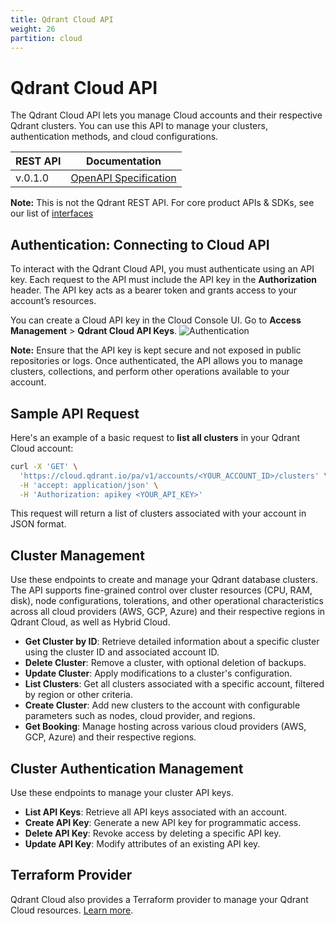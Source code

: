 ```yaml
---
title: Qdrant Cloud API
weight: 26
partition: cloud 
---
```

# Qdrant Cloud API 

The Qdrant Cloud API lets you manage Cloud accounts and their respective Qdrant clusters. You can use this API to manage your clusters, authentication methods, and cloud configurations. 

| REST API      | Documentation                                                                        |
| -------- | ------------------------------------------------------------------------------------ |
| v.0.1.0 | [OpenAPI Specification](https://cloud.qdrant.io/pa/v1/docs)                       |

**Note:** This is not the Qdrant REST API. For core product APIs & SDKs, see our list of [interfaces](/documentation/interfaces/)

## Authentication: Connecting to Cloud API
To interact with the Qdrant Cloud API, you must authenticate using an API key. Each request to the API must include the API key in the **Authorization** header. The API key acts as a bearer token and grants access to your account’s resources.

You can create a Cloud API key in the Cloud Console UI. Go to **Access Management** > **Qdrant Cloud API Keys**.
![Authentication](/documentation/cloud/authentication.png)

**Note:** Ensure that the API key is kept secure and not exposed in public repositories or logs.  Once authenticated, the API allows you to manage clusters, collections, and perform other operations available to your account.

## Sample API Request

Here's an example of a basic request to **list all clusters** in your Qdrant Cloud account:

```bash
curl -X 'GET' \
  'https://cloud.qdrant.io/pa/v1/accounts/<YOUR_ACCOUNT_ID>/clusters' \
  -H 'accept: application/json' \
  -H 'Authorization: apikey <YOUR_API_KEY>'
```

This request will return a list of clusters associated with your account in JSON format.

## Cluster Management  
Use these endpoints to create and manage your Qdrant database clusters. The API supports fine-grained control over cluster resources (CPU, RAM, disk), node configurations, tolerations, and other operational characteristics across all cloud providers (AWS, GCP, Azure) and their respective regions in Qdrant Cloud, as well as Hybrid Cloud. 
   - **Get Cluster by ID**: Retrieve detailed information about a specific cluster using the cluster ID and associated account ID.
   - **Delete Cluster**: Remove a cluster, with optional deletion of backups.
   - **Update Cluster**: Apply modifications to a cluster's configuration.
   - **List Clusters**: Get all clusters associated with a specific account, filtered by region or other criteria.
   - **Create Cluster**: Add new clusters to the account with configurable parameters such as nodes, cloud provider, and regions.
   - **Get Booking**: Manage hosting across various cloud providers (AWS, GCP, Azure) and their respective regions. 

## Cluster Authentication Management
Use these endpoints to manage your cluster API keys.
   - **List API Keys**: Retrieve all API keys associated with an account.
   - **Create API Key**: Generate a new API key for programmatic access.
   - **Delete API Key**: Revoke access by deleting a specific API key.
   - **Update API Key**: Modify attributes of an existing API key.

## Terraform Provider

Qdrant Cloud also provides a Terraform provider to manage your Qdrant Cloud resources. [Learn more](/documentation/infrastructure/terraform/).
